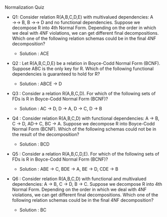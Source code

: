 Normalization Quiz
  - Q1: Consider relation R(A,B,C,D,E) with multivalued dependencies: A →→ B, B →→ D and no functional dependencies. Suppose we decompose R into 4th Normal Form. Depending on the order in which we deal with 4NF violations, we can get different final decompositions. Which one of the following relation schemas could be in the final 4NF decomposition?
    - Solution : ACE

  - Q2 : Let R(A,B,C,D,E) be a relation in Boyce-Codd Normal Form (BCNF). Suppose ABC is the only key for R. Which of the following functional dependencies is guaranteed to hold for R?
    - Solution : ABCE → D

  - Q3 : Consider a relation R(A,B,C,D). For which of the following sets of FDs is R in Boyce-Codd Normal Form (BCNF)?
    - Solution : AC → D, D → A, D → C, D → B

  - Q4 : Consider relation R(A,B,C,D) with functional dependencies: A → B, C → D, AD→  C, BC → A. Suppose we decompose R into Boyce-Codd Normal Form (BCNF). Which of the following schemas could not be in the result of the decomposition?
    - Solution : BCD

  - Q5 : Consider a relation R(A,B,C,D,E). For which of the following sets of FDs is R in Boyce-Codd Normal Form (BCNF)?
    - Solution : ABE → C, BDE → A, BE → D, CDE → B

  - Q6 : Consider relation R(A,B,C,D) with functional and multivalued dependencies: A → B, C → D, B → C. Suppose we decompose R into 4th Normal Form. Depending on the order in which we deal with 4NF violations, we can get different final decompositions. Which one of the following relation schemas could be in the final 4NF decomposition?
    - Solution : BC
